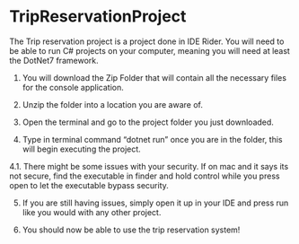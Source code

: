 # TripReservationProject

The Trip reservation project is a project done in IDE Rider. You will need to be able to run C# projects on your computer, meaning you will need at least the DotNet7 framework.

1.	You will download the Zip Folder that will contain all the necessary files for the console application.

2.	Unzip the folder into a location you are aware of.
3.	Open the terminal and go to the project folder you just downloaded.
4.	Type in terminal command “dotnet run” once you are in the folder, this will begin executing the project.

4.1.	There might be some issues with your security. If on mac and it says its not secure, find the executable in finder and hold control while you press open to let the executable bypass security.

5.	If you are still having issues, simply open it up in your IDE and press run like you would with any other project.

6.	You should now be able to use the trip reservation system! 
